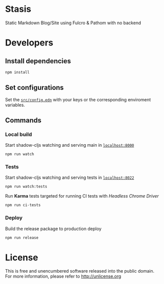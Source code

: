 # Stasis
Static Markdown Blog/Site using Fulcro &amp; Pathom with no backend

# Developers

## Install dependencies
```bash
npm install
```

## Set configurations
Set the [`src/config.edn`](https://github.com/rafaeldelboni/stasis/blob/main/src/config.edn) with your keys or the corresponding enviroment variables.  

## Commands

### Local build
Start shadow-cljs watching and serving main in [`localhost:8000`](http://localhost:8000)
```bash
npm run watch
```

### Tests
Start shadow-cljs watching and serving tests in [`localhost:8022`](http://localhost:8022)
```bash
npm run watch:tests
```

Run **Karma** tests targeted for running CI tests with *Headless Chrome Driver*
```bash
npm run ci-tests
```

### Deploy
Build the release package to production deploy
```bash
npm run release
```

# License
This is free and unencumbered software released into the public domain.  
For more information, please refer to <http://unlicense.org>
